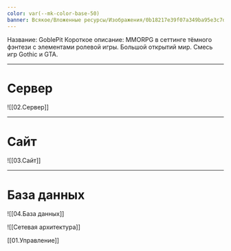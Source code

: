 ```yaml
---
color: var(--mk-color-base-50)
banner: Всякое/Вложенные ресурсы/Изображения/0b18217e39f07a349ba95e3c7d7fef72.png
---
```

Название: GoblePit
Короткое описание: MMORPG в сеттинге тёмного фэнтези с элементами ролевой игры. Большой открытий мир. Смесь игр Gothic и GTA.

---
# Сервер

![[02.Сервер]]

---
# Сайт 

![[03.Сайт]]

---

# База данных
![[04.База данных]]

![[Сетевая архитектура]]

[[01.Управление]]